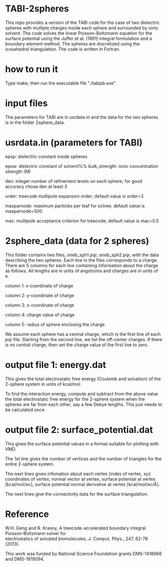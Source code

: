 # TABI-2spheres
This repo provides a version of the TABI code for the case of two dielectric spheres with multiple charges inside each sphere and surrounded by ionic solvent. The code solves the linear Poisson-Boltzmann equation for the surface potential using the Juffer et al. (1991) integral formulation and a boundary element method. The spheres are discretized using the icosahedral triangulation. The code is written in Fortran. 

# how to run it
Type make, then run the executable file "./tabipb.exe".

# input files
The parameters for TABI are in usrdata.in and the data for the two spheres is in the folder 2sphere_data.

# usrdata.in (parameters for TABI)
epsp: dielectric constant inside spheres

epsw: dielectric constant of solvent%%
bulk_strength: ionic concentration strength (M)

den: integer number of refinement levels on each sphere; for good accuracy chose den at least 3

order: treecode multipole expansion order; default value is order=3

maxparnode: maximum particles per leaf for octree; default value is maxparnode=500

mac: multipole acceptance criterion for treecode; default value is mac=0.5

# 2sphere_data (data for 2 spheres)
This folder contains two files, oneb_sph1.pqr, oneb_sph2.pqr, with the data describing the two spheres. Each line in the files corresponds to a charge. There are 5 columns for each line containing information about the charge as follows. All lengths are in units of angstroms and charges are in units of e.

column 1: x-coordinate of charge

column 2: y-coordinate of charge

column 3: z-coordinate of charge

column 4: charge value of charge

column 5: radius of sphere enclosing the charge

We assume each sphere has a central charge, which is the first line of each pqr file. Starting from the second line, we list the off-center charges. If there is no central charge, then set the charge value of the first line to zero.

# output file 1: energy.dat
This gives the total electrostatic free energy (Coulomb and solvation) of the 2-sphere system in units of kcal/mol. 

To find the interaction energy, compute and subtract from the above value the total electrostatic free energy for the 2-sphere system when the spheres are far from each other, say a few Debye lengths. This just needs to be calculated once.

# output file 2: surface_potential.dat
This gives the surface potential values in a format suitable for plotting with VMD.

The 1st line gives the number of vertices and the number of triangles for the entire 2-sphere system.

The next lines gives infomation about each vertex (index of vertex, xyz coordinates of vertex,	normal	vector at vertex,	surface	potential at vertex	[kcal/mol/ec], surface potential normal	derivative at vertex [kcal/mol/ec/Å].	

The next lines give the connectivity data	for	the surface	triangulation.	

# Reference
W.H. Geng	 and	 R.	 Krasny,	 A	treecode-accelerated	 boundary	 integral	 Poisson-Boltzmann	 solver	 for	
electrostatics	of	solvated	biomolecules,	J.	Comput.	Phys.,	247,	62-78	(2013).

This work was funded by National Science Foundation grants DMS-1418966 and DMS-1819094.
